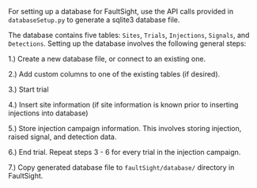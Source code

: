 For setting up a database for FaultSight, use the API calls provided in `databaseSetup.py` to generate a sqlite3 database file. 

The database contains five tables: `Sites`, `Trials`, `Injections`, `Signals`, and `Detections`. Setting up the database involves the following general steps:

1.) Create a new database file, or connect to an existing one.

2.) Add custom columns to one of the existing tables (if desired).

3.) Start trial

4.) Insert site information (if site information is known prior to inserting injections into database)

5.) Store injection campaign information. This involves storing injection, raised signal, and detection data.

6.) End trial. Repeat steps 3 - 6 for every trial in the injection campaign.

7.) Copy generated database file to `faultSight/database/` directory in FaultSight.
